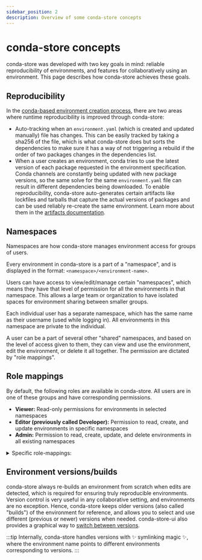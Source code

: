 ```yaml
---
sidebar_position: 2
description: Overview of some conda-store concepts
---
```


# conda-store concepts

conda-store was developed with two key goals in mind: reliable reproducibility of environments, and features for collaboratively using an environment.
This page describes how conda-store achieves these goals.

## Reproducibility

In the [conda-based environment creation process][conda-concepts-env-creation], there are two areas where runtime reproducibility is improved through conda-store:

* Auto-tracking when an `environment.yaml` (which is created and updated manually) file has changes. This can be easily tracked by taking a sha256 of the file, which is what conda-store does but sorts the dependencies to make sure it has a way of not triggering a rebuild if the order of two packages changes in the dependencies list.
* When a user creates an environment, conda tries to use the latest version of each package requested in the environment specification. Conda channels are constantly being updated with new package versions, so the same solve for the same `environment.yaml` file can result in different dependencies being downloaded. To enable reproducibility, conda-store auto-generates certain artifacts like lockfiles and tarballs that capture the actual versions of packages and can be used reliably re-create the same environment. Learn more about them in the [artifacts documentation][artifacts].

## Namespaces

Namespaces are how conda-store manages environment access for groups of users.

Every environment in conda-store is a part of a "namespace", and is displayed in the format: `<namespace>/<environment-name>`.

Users can have access to view/edit/manage certain "namespaces", which means they have that level of permission for all the environments in that namespace.
This allows a large team or organization to have isolated spaces for environment sharing between smaller groups.

Each individual user has a separate namespace, which has the same name as their username (used while logging in). All environments in this namespace are private to the individual.

A user can be a part of several other "shared" namespaces, and based on the level of access given to them, they can view and use the environment, edit the environment, or delete it all together. The permission are dictated by "role mappings".

## Role mappings

By default, the following roles are available in conda-store. All users are in one of these groups and have corresponding permissions.

- **Viewer:** Read-only permissions for environments in selected namespaces
- **Editor (previously called Developer):** Permission to read, create, and update environments in specific namespaces
- **Admin:** Permission to read, create, update, and delete environments in all existing namespaces

<details>
<summary> Specific role-mappings: </summary>

```yaml
    _viewer_permissions = {
        schema.Permissions.ENVIRONMENT_READ,
        schema.Permissions.NAMESPACE_READ,
        schema.Permissions.NAMESPACE_ROLE_MAPPING_READ,
    }
    _editor_permissions = {
        schema.Permissions.BUILD_CANCEL,
        schema.Permissions.ENVIRONMENT_CREATE,
        schema.Permissions.ENVIRONMENT_READ,
        schema.Permissions.ENVIRONMENT_UPDATE,
        schema.Permissions.ENVIRONMENT_SOLVE,
        schema.Permissions.NAMESPACE_READ,
        schema.Permissions.NAMESPACE_ROLE_MAPPING_READ,
        schema.Permissions.SETTING_READ,
    }
    _admin_permissions = {
        schema.Permissions.BUILD_DELETE,
        schema.Permissions.BUILD_CANCEL,
        schema.Permissions.ENVIRONMENT_CREATE,
        schema.Permissions.ENVIRONMENT_DELETE,
        schema.Permissions.ENVIRONMENT_READ,
        schema.Permissions.ENVIRONMENT_UPDATE,
        schema.Permissions.ENVIRONMENT_SOLVE,
        schema.Permissions.NAMESPACE_CREATE,
        schema.Permissions.NAMESPACE_DELETE,
        schema.Permissions.NAMESPACE_READ,
        schema.Permissions.NAMESPACE_UPDATE,
        schema.Permissions.NAMESPACE_ROLE_MAPPING_CREATE,
        schema.Permissions.NAMESPACE_ROLE_MAPPING_READ,
        schema.Permissions.NAMESPACE_ROLE_MAPPING_UPDATE,
        schema.Permissions.NAMESPACE_ROLE_MAPPING_DELETE,
        schema.Permissions.SETTING_READ,
        schema.Permissions.SETTING_UPDATE,
    }
```

</details>

## Environment versions/builds

conda-store always re-builds an environment from scratch when edits are detected, which is required for ensuring truly reproducible environments.
Version control is very useful in any collaborative setting, and environments are no exception.
Hence, conda-store keeps older versions (also called "builds") of the environment for reference, and allows you to select and use different (previous or newer) versions when needed. conda-store-ui also provides a graphical way to [switch between versions][conda-store-ui-version-control].

:::tip
Internally, conda-store handles versions with ✨ symlinking magic ✨, where the environment name points to different environments corresponding to versions.
:::

<!-- Internal links -->
[conda-concepts-env-creation]: conda-concepts#environment-creation
[artifacts]: artifacts
[conda-store-ui-version-control]: ../../conda-store-ui/tutorials/version-control

